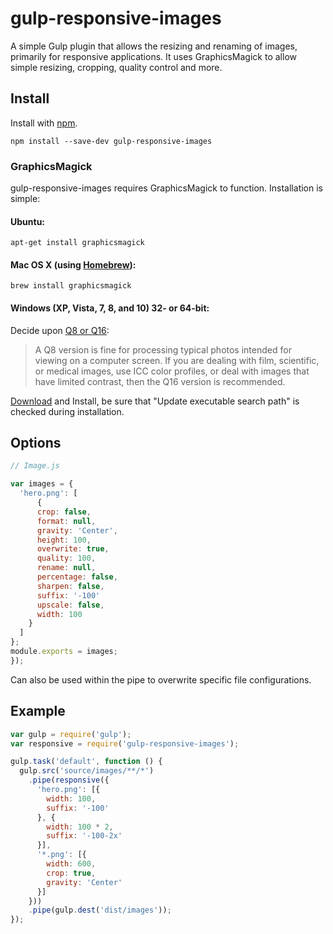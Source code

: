 # gulp-responsive-images

A simple Gulp plugin that allows the resizing and renaming of images, primarily for responsive applications. It uses GraphicsMagick to allow simple resizing, cropping, quality control and more.

## Install

Install with [npm](https://npmjs.org/package/gulp-responsive-images).

```
npm install --save-dev gulp-responsive-images
```

### GraphicsMagick

gulp-responsive-images requires GraphicsMagick to function. Installation is simple:

#### Ubuntu:

```shell
apt-get install graphicsmagick
```

#### Mac OS X (using [Homebrew](http://brew.sh/)):

```shell
brew install graphicsmagick
```

#### Windows (XP, Vista, 7, 8, and 10) 32- or 64-bit:

Decide upon [Q8 or Q16](http://www.graphicsmagick.org/INSTALL-windows.html#retrieve-install-package):
> A Q8 version is fine for processing typical photos intended for viewing on a computer screen. If you are dealing with film, scientific, or medical images, use ICC color profiles, or deal with images that have limited contrast, then the Q16 version is recommended.

[Download](http://www.graphicsmagick.org/download.html/) and Install, be sure that "Update executable search path" is checked  during installation.

## Options

```js
// Image.js

var images = {
  'hero.png': [
      {
      crop: false,
      format: null,
      gravity: 'Center',
      height: 100,
      overwrite: true,
      quality: 100,
      rename: null,
      percentage: false,
      sharpen: false,
      suffix: '-100'
      upscale: false,
      width: 100
    }
  ]
};
module.exports = images;      
});
```

Can also be used within the pipe to overwrite specific file configurations.

## Example

```js
var gulp = require('gulp');
var responsive = require('gulp-responsive-images');

gulp.task('default', function () {
  gulp.src('source/images/**/*')
    .pipe(responsive({
      'hero.png': [{
        width: 100,
        suffix: '-100'
      }, {
        width: 100 * 2,
        suffix: '-100-2x'
      }],
      '*.png': [{
        width: 600,
        crop: true,
        gravity: 'Center'
      }]
    }))
    .pipe(gulp.dest('dist/images'));
});
```
